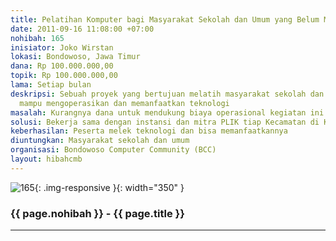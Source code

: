 ```yaml
---
title: Pelatihan Komputer bagi Masyarakat Sekolah dan Umum yang Belum Melek Teknologi
date: 2011-09-16 11:08:00 +07:00
nohibah: 165
inisiator: Joko Wirstan
lokasi: Bondowoso, Jawa Timur
dana: Rp 100.000.000,00
topik: Rp 100.000.000,00
lama: Setiap bulan
deskripsi: Sebuah proyek yang bertujuan melatih masyarakat sekolah dan umum hingga
  mampu mengoperasikan dan memanfaatkan teknologi
masalah: Kurangnya dana untuk mendukung biaya operasional kegiatan ini
solusi: Bekerja sama dengan instansi dan mitra PLIK tiap Kecamatan di Kabupaten Bondowoso
keberhasilan: Peserta melek teknologi dan bisa memanfaatkannya
diuntungkan: Masyarakat sekolah dan umum
organisasi: Bondowoso Computer Community (BCC)
layout: hibahcmb
---
```


![165](/static/img/hibahcmb/165.png){: .img-responsive }{: width="350" }

### {{ page.nohibah }} - {{ page.title }}

---
